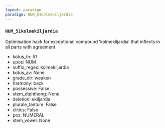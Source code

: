 ```yaml
---
layout: paradigm
paradigm: NUM_51kolmekiljardia
---
```

### ` NUM_51kolmekiljardia `

Optimisation hack for exceptional compound ’kolmekiljardia’ that inflects in all parts with agreement
* kotus_tn: 51
* upos: NUM
* suffix_regex: kolmekiljardia
* kotus_av: None
* grade_dir: weaken
* harmony: back
* possessive: False
* stem_diphthong: None
* deletion: ekiljardia
* plurale_tantum: False
* clitics: False
* pos: NUMERAL
* stem_vowel: None

